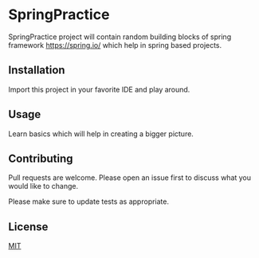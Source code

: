 # SpringPractice

SpringPractice project will contain random building blocks of spring framework https://spring.io/ which help in spring based projects.

## Installation

Import this project in your favorite IDE and play around.


## Usage

Learn basics which will help in creating a bigger picture.

## Contributing
Pull requests are welcome. Please open an issue first to discuss what you would like to change.

Please make sure to update tests as appropriate.

## License
[MIT](https://choosealicense.com/licenses/mit/)